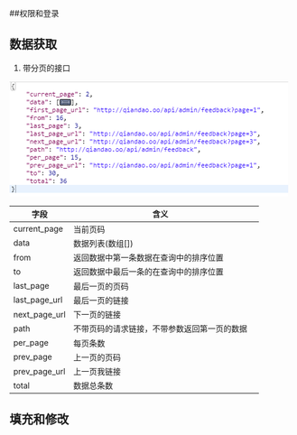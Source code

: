 ##权限和登录

## 数据获取

1. 带分页的接口

![带分页的接口](./img/1.png)

| 字段          | 含义                                         |      |
| ------------- | -------------------------------------------- | ---- |
| current_page  | 当前页码                                     |      |
| data          | 数据列表(数组[])                             |      |
| from          | 返回数据中第一条数据在查询中的排序位置       |      |
| to            | 返回数据中最后一条的在查询中的排序位置       |      |
| last_page     | 最后一页的页码                               |      |
| last_page_url | 最后一页的链接                               |      |
| next_page_url | 下一页的链接                                 |      |
| path          | 不带页码的请求链接，不带参数返回第一页的数据 |      |
| per_page      | 每页条数                                     |      |
| prev_page     | 上一页的页码                                 |      |
| prev_page_url | 上一页我链接                                 |      |
| total         | 数据总条数                                   |      |







## 填充和修改

